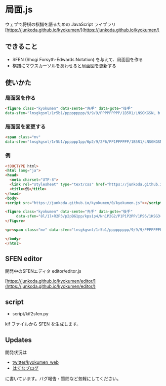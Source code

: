 局面.js
===========
ウェブで将棋の棋譜を語るための JavaScript ライブラリ
[https://junkoda.github.io/kyokumen/](https://junkoda.github.io/kyokumen/)

## できること

- SFEN (Shogi Forsyth-Edwards Notation) を与えて、局面図を作る
- 棋譜にマウスカーソルをあわせると局面図を更新する



## 使いかた

### 局面図を作る

```html
<figure class="kyokumen" data-sente="先手" data-gote="後手"
data-sfen="lnsgkgsnl/1r5b1/ppppppppp/9/9/9/PPPPPPPPP/1B5R1/LNSGKGSNL b 1"></figure>
```

### 局面図を変更する

```html
<span class="mv"
data-sfen="lnsgkgsnl/1r5b1/pppppp1pp/6p2/9/2P6/PP1PPPPPP/1B5R1/LNSGKGSNL b 2">☗７六歩</span>
```


### 例

```html
<!DOCTYPE html>
<html lang="ja">
<head>
  <meta charset="UTF-8">
  <link rel="stylesheet" type="text/css" href="https://junkoda.github.io/kyokumen/0/kyokumen.css">
  <title>例</title>
</head>
<body>
<script src="https://junkoda.github.io/kyokumen/0/kyokumen.js"></script>

<figure class="kyokumen" data-sente="先手" data-gote="後手"
     data-sfen="8l/1l+R2P3/p2pBG1pp/kps1p4/Nn1P2G2/P1P1P2PP/1PS6/1KSG3+r1/LN2+p3L w Sbgn3p 124">
</figure>

<p><span class="mv" data-sfen="lnsgkgsnl/1r5b1/ppppppppp/9/9/9/PPPPPPPPP/1B5R1/LNSGKGSNL b 1">初手</span></p>

</body>
</html>
```

## SFEN editor

開発中のSFENエディタ
editor/editor.js

[https://junkoda.github.io/kyokumen/editor/](https://junkoda.github.io/kyokumen/editor/)

## script

- script/kif2sfen.py

kif ファイルから SFEN を生成します。



## Updates

開発状況は

- [twitter/kyokumen_web](https://twitter.com/kyokumen_web)
- [はてなブログ](http://junkoda.hatenablog.jp)

に書いています。バグ報告・質問など気軽にしてください。
